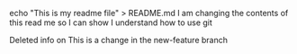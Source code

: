 echo "This is my readme file" > README.md
I am changing the contents of this read me so I can show I understand how to use git

Deleted info on
This is a change in the new-feature branch
